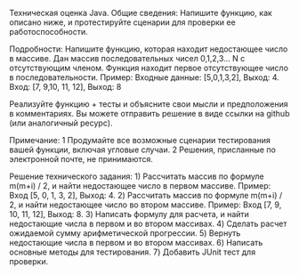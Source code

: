 Техническая оценка Java. Общие сведения: Напишите функцию, как описано ниже, и протестируйте сценарии для проверки ее работоспособности.

Подробности: Напишите функцию, которая находит недостающее число в массиве. Дан массив последовательных чисел 0,1,2,3... N с отсутствующим членом. Функция находит первое отсутствующее число в последовательности. Пример: Входные данные: [5,0,1,3,2], Выход: 4. Вход: [7, 9,10, 11, 12], Выход: 8

Реализуйте функцию + тесты и объясните свои мысли и предположения в комментариях. Вы можете отправить решение в виде ссылки на github (или аналогичный ресурс).

Примечание: 1 Продумайте все возможные сценарии тестирования вашей функции, включая угловые случаи. 2 Решения, присланные по электронной почте, не принимаются.

Решение технического задания: 1) Рассчитать массив по формуле m(m+i) / 2, и найти недостающее число в первом массиве. Пример: Вход [5, 0, 1, 3, 2], Выход: 4. 2) Рассчитать массив по формуле m(m+i) / 2, и найти недостающее число во втором массиве. Пример: Вход [7, 9, 10, 11, 12], Выход: 8. 3) Написать формулу для расчета, и найти недостающие числа в первом и во втором массивах. 4) Сделать расчет ожидаемой сумму арифметической прогрессии. 5) Вернуть недостающие числа в первом и во втором массивах. 6) Написать основные методы для тестирования. 7) Добавить JUnit тест для проверки.